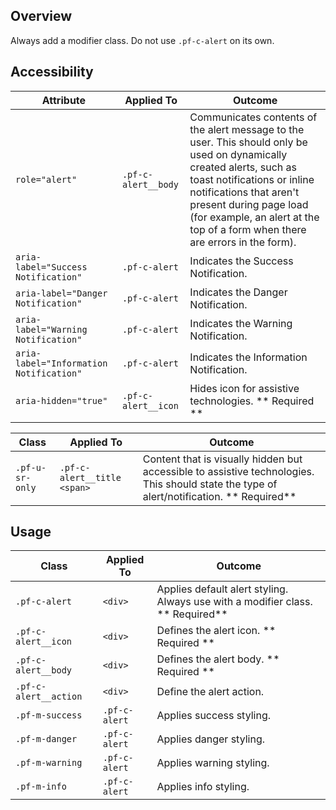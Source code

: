 ## Overview

Always add a modifier class. Do not use `.pf-c-alert` on its own.

## Accessibility

| Attribute | Applied To | Outcome |
| -- | -- | -- |
| `role="alert"` | `.pf-c-alert__body` |  Communicates contents of the alert message to the user. This should only be used on dynamically created alerts, such as toast notifications or inline notifications that aren't present during page load (for example, an alert at the top of a form when there are errors in the form). |
| `aria-label="Success Notification"` | `.pf-c-alert` |  Indicates the Success Notification. |
| `aria-label="Danger Notification"` | `.pf-c-alert` |  Indicates the Danger Notification. |
| `aria-label="Warning Notification"` | `.pf-c-alert` |  Indicates the Warning Notification. |
| `aria-label="Information Notification"` | `.pf-c-alert` |  Indicates the Information Notification. |
| `aria-hidden="true"` | `.pf-c-alert__icon` |  Hides icon for assistive technologies. ** Required **|

| Class | Applied To | Outcome |
| -- | -- | -- |
| `.pf-u-sr-only` | `.pf-c-alert__title <span>` | Content that is visually hidden but accessible to assistive technologies. This should state the type of alert/notification.  ** Required**|

## Usage

| Class | Applied To | Outcome |
| -- | -- | -- |
| `.pf-c-alert` | `<div>` |  Applies default alert styling. Always use with a modifier class. ** Required**|
| `.pf-c-alert__icon` | `<div>` |  	Defines the alert icon. ** Required **|
| `.pf-c-alert__body` | `<div>` |  Defines the alert body.  ** Required **|
| `.pf-c-alert__action` | `<div>` |  Define the alert action. |
| `.pf-m-success` | `.pf-c-alert` |  Applies success styling. |
| `.pf-m-danger` | `.pf-c-alert` |  Applies danger styling. |
| `.pf-m-warning` | `.pf-c-alert` |  Applies warning styling. |
| `.pf-m-info` | `.pf-c-alert` |  Applies info styling. |

